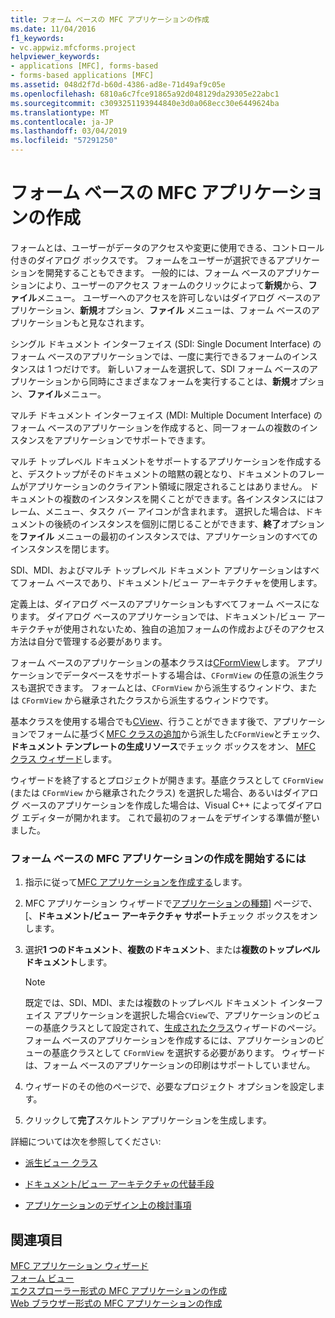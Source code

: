 ```yaml
---
title: フォーム ベースの MFC アプリケーションの作成
ms.date: 11/04/2016
f1_keywords:
- vc.appwiz.mfcforms.project
helpviewer_keywords:
- applications [MFC], forms-based
- forms-based applications [MFC]
ms.assetid: 048d2f7d-b60d-4386-ad8e-71d49af9c05e
ms.openlocfilehash: 6810a6c7fce91865a92d048129da29305e22abc1
ms.sourcegitcommit: c3093251193944840e3d0a068ecc30e6449624ba
ms.translationtype: MT
ms.contentlocale: ja-JP
ms.lasthandoff: 03/04/2019
ms.locfileid: "57291250"
---
```

# <a name="creating-a-forms-based-mfc-application"></a>フォーム ベースの MFC アプリケーションの作成

フォームとは、ユーザーがデータのアクセスや変更に使用できる、コントロール付きのダイアログ ボックスです。 フォームをユーザーが選択できるアプリケーションを開発することもできます。 一般的には、フォーム ベースのアプリケーションにより、ユーザーのアクセス フォームのクリックによって**新規**から、**ファイル**メニュー。 ユーザーへのアクセスを許可しないはダイアログ ベースのアプリケーション、**新規**オプション、**ファイル** メニューは、フォーム ベースのアプリケーションもと見なされます。

シングル ドキュメント インターフェイス (SDI: Single Document Interface) のフォーム ベースのアプリケーションでは、一度に実行できるフォームのインスタンスは 1 つだけです。 新しいフォームを選択して、SDI フォーム ベースのアプリケーションから同時にさまざまなフォームを実行することは、**新規**オプション、**ファイル**メニュー。

マルチ ドキュメント インターフェイス (MDI: Multiple Document Interface) のフォーム ベースのアプリケーションを作成すると、同一フォームの複数のインスタンスをアプリケーションでサポートできます。

マルチ トップレベル ドキュメントをサポートするアプリケーションを作成すると、デスクトップがそのドキュメントの暗黙の親となり、ドキュメントのフレームがアプリケーションのクライアント領域に限定されることはありません。 ドキュメントの複数のインスタンスを開くことができます。各インスタンスにはフレーム、メニュー、タスク バー アイコンが含まれます。 選択した場合は、ドキュメントの後続のインスタンスを個別に閉じることができます、**終了**オプションを**ファイル** メニューの最初のインスタンスでは、アプリケーションのすべてのインスタンスを閉じます。

SDI、MDI、およびマルチ トップレベル ドキュメント アプリケーションはすべてフォーム ベースであり、ドキュメント/ビュー アーキテクチャを使用します。

定義上は、ダイアログ ベースのアプリケーションもすべてフォーム ベースになります。 ダイアログ ベースのアプリケーションでは、ドキュメント/ビュー アーキテクチャが使用されないため、独自の追加フォームの作成およびそのアクセス方法は自分で管理する必要があります。

フォーム ベースのアプリケーションの基本クラスは[CFormView](../../mfc/reference/cformview-class.md)します。 アプリケーションでデータベースをサポートする場合は、`CFormView` の任意の派生クラスも選択できます。 フォームとは、`CFormView` から派生するウィンドウ、または `CFormView` から継承されたクラスから派生するウィンドウです。

基本クラスを使用する場合でも[CView](../../mfc/reference/cview-class.md)、行うことができます後で、アプリケーションでフォームに基づく[MFC クラスの追加](../../mfc/reference/adding-an-mfc-class.md)から派生した`CFormView`とチェック、**ドキュメント テンプレートの生成リソース**でチェック ボックスをオン、 [MFC クラス ウィザード](../../mfc/reference/document-template-strings-mfc-add-class-wizard.md)します。

ウィザードを終了するとプロジェクトが開きます。基底クラスとして `CFormView` (または `CFormView` から継承されたクラス) を選択した場合、あるいはダイアログ ベースのアプリケーションを作成した場合は、Visual C++ によってダイアログ エディターが開かれます。 これで最初のフォームをデザインする準備が整いました。

### <a name="to-begin-creating-a-forms-based-mfc-executable"></a>フォーム ベースの MFC アプリケーションの作成を開始するには

1. 指示に従って[MFC アプリケーションを作成する](../../mfc/reference/creating-an-mfc-application.md)します。

1. MFC アプリケーション ウィザードで[アプリケーションの種類](../../mfc/reference/application-type-mfc-application-wizard.md)] ページで、[、**ドキュメント/ビュー アーキテクチャ サポート**チェック ボックスをオンします。

1. 選択**1 つのドキュメント**、**複数のドキュメント**、または**複数のトップレベル ドキュメント**します。

    > [!NOTE]
    >  既定では、SDI、MDI、または複数のトップレベル ドキュメント インターフェイス アプリケーションを選択した場合`CView`で、アプリケーションのビューの基底クラスとして設定されて、[生成されたクラス](../../mfc/reference/generated-classes-mfc-application-wizard.md)ウィザードのページ。 フォーム ベースのアプリケーションを作成するには、アプリケーションのビューの基底クラスとして `CFormView` を選択する必要があります。 ウィザードは、フォーム ベースのアプリケーションの印刷はサポートしていません。

1. ウィザードのその他のページで、必要なプロジェクト オプションを設定します。

1. クリックして**完了**スケルトン アプリケーションを生成します。

詳細については次を参照してください:

- [派生ビュー クラス](../../mfc/derived-view-classes-available-in-mfc.md)

- [ドキュメント/ビュー アーキテクチャの代替手段](../../mfc/alternatives-to-the-document-view-architecture.md)

- [アプリケーションのデザイン上の検討事項](../../mfc/application-design-choices.md)

## <a name="see-also"></a>関連項目

[MFC アプリケーション ウィザード](../../mfc/reference/mfc-application-wizard.md)<br/>
[フォーム ビュー](../../mfc/form-views-mfc.md)<br/>
[エクスプローラー形式の MFC アプリケーションの作成](../../mfc/reference/creating-a-file-explorer-style-mfc-application.md)<br/>
[Web ブラウザー形式の MFC アプリケーションの作成](../../mfc/reference/creating-a-web-browser-style-mfc-application.md)
